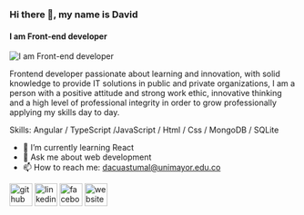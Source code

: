 ### Hi there 👋, my name is David
#### I am Front-end developer
![I am Front-end developer](https://wallpapercave.com/wp/wp9641787.jpg)

Frontend developer passionate about learning and innovation, with solid knowledge to provide IT solutions in public and private organizations, I am a person with a positive attitude and strong work ethic, innovative thinking and a high level of professional integrity in order to grow professionally applying my skills day to day.

Skills: Angular / TypeScript /JavaScript / Html / Css / MongoDB / SQLite

- 🌱 I’m currently learning React 
- 💬 Ask me about web development 
- 📫 How to reach me: dacuastumal@unimayor.edu.co 


[<img src='https://cdn.jsdelivr.net/npm/simple-icons@3.0.1/icons/github.svg' alt='github' height='40'>](https://github.com/Dcuastumal)  [<img src='https://cdn.jsdelivr.net/npm/simple-icons@3.0.1/icons/linkedin.svg' alt='linkedin' height='40'>](https://www.linkedin.com/in/david-alejandro-cuastumal-bucheli-b0b21b221/)  [<img src='https://cdn.jsdelivr.net/npm/simple-icons@3.0.1/icons/facebook.svg' alt='facebook' height='40'>](https://www.facebook.com/david.d.1406/)  [<img src='https://cdn.jsdelivr.net/npm/simple-icons@3.0.1/icons/icloud.svg' alt='website' height='40'>](https://dcuastumal.github.io/Portfolio/)  




